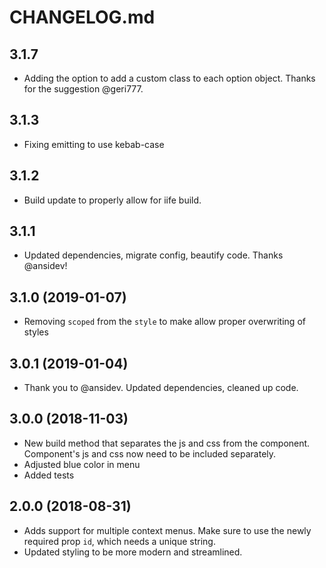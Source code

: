 # CHANGELOG.md

## 3.1.7
- Adding the option to add a custom class to each option object. Thanks for the suggestion @geri777.

## 3.1.3
- Fixing emitting to use kebab-case

## 3.1.2
- Build update to properly allow for iife build.

## 3.1.1
- Updated dependencies, migrate config, beautify code. Thanks @ansidev!

## 3.1.0 (2019-01-07)
- Removing `scoped` from the `style` to make allow proper overwriting of styles

## 3.0.1 (2019-01-04)
- Thank you to @ansidev. Updated dependencies, cleaned up code.

## 3.0.0 (2018-11-03)
- New build method that separates the js and css from the component. Component's js and css now need to be included separately.
- Adjusted blue color in menu
- Added tests

## 2.0.0 (2018-08-31)
- Adds support for multiple context menus. Make sure to use the newly required prop `id`, which needs a unique string.
- Updated styling to be more modern and streamlined.
